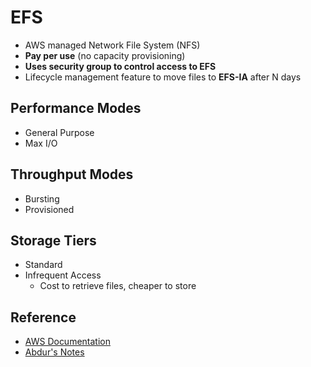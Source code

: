 # EFS

- AWS managed Network File System (NFS)
- **Pay per use** (no capacity provisioning)
- **Uses security group to control access to EFS**
- Lifecycle management feature to move files to **EFS-IA** after N days

## Performance Modes
- General Purpose
- Max I/O

## Throughput Modes
- Bursting
- Provisioned

## Storage Tiers
- Standard
- Infrequent Access
	- Cost to retrieve files, cheaper to store 

## Reference
- [AWS Documentation](https://docs.aws.amazon.com/efs/)
- [Abdur's Notes](https://notes.arkalim.org/notes/aws%20solutions%20architect%20associate/elastic%20file%20system%20(efs)/)
